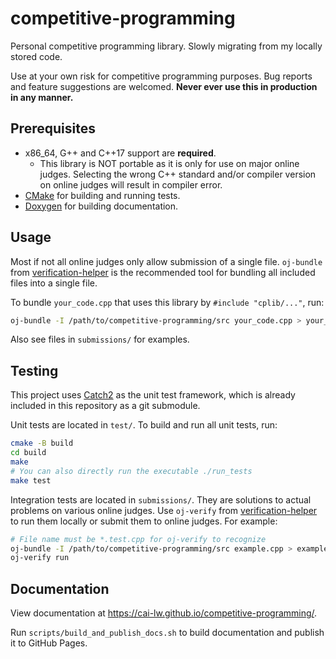 # competitive-programming
Personal competitive programming library. Slowly migrating from my locally stored code.

Use at your own risk for competitive programming purposes. Bug reports and feature suggestions are welcomed.
**Never ever use this in production in any manner.**

## Prerequisites
* x86_64, G++ and C++17 support are **required**.
  * This library is NOT portable as it is only for use on major online judges.
    Selecting the wrong C++ standard and/or compiler version on online judges will result in compiler error.
* [CMake](https://cmake.org/) for building and running tests.
* [Doxygen](https://www.doxygen.nl/) for building documentation.

## Usage
Most if not all online judges only allow submission of a single file.
`oj-bundle` from [verification-helper](https://github.com/online-judge-tools/verification-helper)
is the recommended tool for bundling all included files into a single file.

To bundle `your_code.cpp` that uses this library by `#include "cplib/..."`, run:
```sh
oj-bundle -I /path/to/competitive-programming/src your_code.cpp > your_code.bundle.cpp
```

Also see files in `submissions/` for examples.

## Testing
This project uses [Catch2](https://github.com/catchorg/Catch2/tree/v2.x) as the unit test framework, which is already
included in this repository as a git submodule. 

Unit tests are located in `test/`. To build and run all unit tests, run:
```sh
cmake -B build
cd build
make
# You can also directly run the executable ./run_tests
make test
```

Integration tests are located in `submissions/`. They are solutions to actual problems on various online judges.
Use `oj-verify` from [verification-helper](https://github.com/online-judge-tools/verification-helper) to run them
locally or submit them to online judges. For example:
```sh
# File name must be *.test.cpp for oj-verify to recognize
oj-bundle -I /path/to/competitive-programming/src example.cpp > example.test.cpp
oj-verify run
```

## Documentation
View documentation at https://cai-lw.github.io/competitive-programming/.

Run `scripts/build_and_publish_docs.sh` to build documentation and publish it to GitHub Pages.